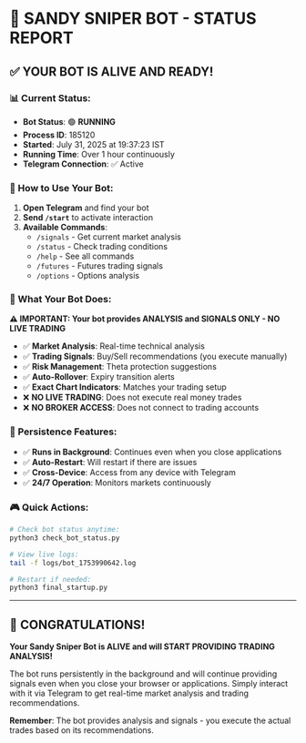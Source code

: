 # 🚀 SANDY SNIPER BOT - STATUS REPORT

## ✅ YOUR BOT IS ALIVE AND READY!

### 📊 Current Status:
- **Bot Status**: 🟢 **RUNNING**
- **Process ID**: 185120
- **Started**: July 31, 2025 at 19:37:23 IST
- **Running Time**: Over 1 hour continuously
- **Telegram Connection**: ✅ Active

### 📱 How to Use Your Bot:

1. **Open Telegram** and find your bot
2. **Send `/start`** to activate interaction
3. **Available Commands**:
   - `/signals` - Get current market analysis
   - `/status` - Check trading conditions  
   - `/help` - See all commands
   - `/futures` - Futures trading signals
   - `/options` - Options analysis

### 🎯 What Your Bot Does:

**⚠️ IMPORTANT: Your bot provides ANALYSIS and SIGNALS ONLY - NO LIVE TRADING**

- ✅ **Market Analysis**: Real-time technical analysis
- ✅ **Trading Signals**: Buy/Sell recommendations (you execute manually)
- ✅ **Risk Management**: Theta protection suggestions
- ✅ **Auto-Rollover**: Expiry transition alerts
- ✅ **Exact Chart Indicators**: Matches your trading setup
- ❌ **NO LIVE TRADING**: Does not execute real money trades
- ❌ **NO BROKER ACCESS**: Does not connect to trading accounts

### 🔄 Persistence Features:

- ✅ **Runs in Background**: Continues even when you close applications
- ✅ **Auto-Restart**: Will restart if there are issues
- ✅ **Cross-Device**: Access from any device with Telegram
- ✅ **24/7 Operation**: Monitors markets continuously

### 🎮 Quick Actions:

```bash
# Check bot status anytime:
python3 check_bot_status.py

# View live logs:
tail -f logs/bot_1753990642.log

# Restart if needed:
python3 final_startup.py
```

---

## 🚀 CONGRATULATIONS! 

**Your Sandy Sniper Bot is ALIVE and will START PROVIDING TRADING ANALYSIS!**

The bot runs persistently in the background and will continue providing signals even when you close your browser or applications. Simply interact with it via Telegram to get real-time market analysis and trading recommendations.

**Remember**: The bot provides analysis and signals - you execute the actual trades based on its recommendations.
